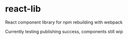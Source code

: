 # react-lib
React component library for npm rebuilding with webpack

Currently testing publishing success, components still wip
